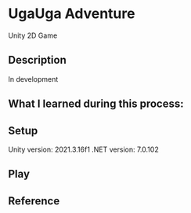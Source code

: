 # UgaUga Adventure
Unity 2D Game

## Description

In development

## What I learned during this process:



## Setup
Unity version: 2021.3.16f1
.NET version: 7.0.102


## Play


## Reference
